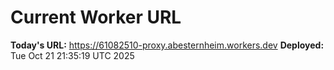# Current Worker URL
**Today's URL:** https://61082510-proxy.abesternheim.workers.dev
**Deployed:** Tue Oct 21 21:35:19 UTC 2025
